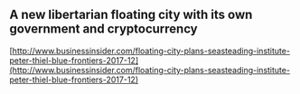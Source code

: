 ## A new libertarian floating city with its own government and cryptocurrency
  
  [http://www.businessinsider.com/floating-city-plans-seasteading-institute-peter-thiel-blue-frontiers-2017-12](http://www.businessinsider.com/floating-city-plans-seasteading-institute-peter-thiel-blue-frontiers-2017-12)
